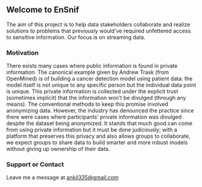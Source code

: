 ## Welcome to EnSnif

The aim of this project is to help data stakeholders collaborate and realize solutions to problems that previously would've required unfettered access to sensitive information. Our focus is on streaming data.

### Motivation
There exists many cases where public information is found in private information. The canonical example given by Andrew Trask (from OpenMined) is of building a cancer detection model using patient data: the model itself is not unique to any specific person but the individual data point is unique. This private information is collected under the explicit trust (sometimes implicit) that the information won't be divulged (through any means). The conventional methods to keep this promise involved anonymizing data. However, the industry has denounced the practice since there were cases where participants' private information was divulged despite the dataset being anonymized. It stands that much good can come from using private information but it must be done judiciously; with a platform that preserves this privacy and also allows groups to collaborate, we expect groups to share data to build smarter and more robust models without giving up ownership of their data.

### Support or Contact

Leave me a message at ankil335@gmail.com
